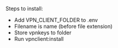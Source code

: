 

Steps to install:
- Add VPN_CLIENT_FOLDER to .env
- Filename is name (before file extension)
- Store vpnkeys to folder
- Run vpnclient:install
